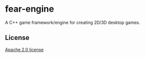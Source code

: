 # fear-engine

A C++ game framework/engine for creating 2D/3D desktop games.

## License

[Apache 2.0 license](https://www.apache.org/licenses/LICENSE-2.0)
